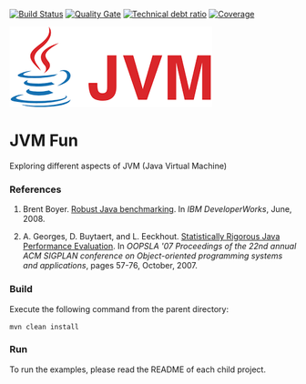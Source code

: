 [![Build Status][travis-badge]][travis-badge-url]
[![Quality Gate][sonarqube-badge]][sonarqube-badge-url] 
[![Technical debt ratio][technical-debt-ratio-badge]][technical-debt-ratio-badge-url] 
[![Coverage][coverage-badge]][coverage-badge-url]

![](./img/jvm-logo.png)

JVM Fun
==========
Exploring different aspects of JVM (Java Virtual Machine)

### References
1. Brent Boyer. [Robust Java benchmarking](https://www.ibm.com/developerworks/java/library/j-benchmark1/index.html).
 In _IBM DeveloperWorks_, June, 2008.
 
1. A. Georges, D. Buytaert, and L. Eeckhout. [Statistically Rigorous Java Performance Evaluation](./doc/Statistically%20Rigorous%20Java%20Performance%20Evaluation.pdf).
In _OOPSLA '07 Proceedings of the 22nd annual ACM SIGPLAN conference on 
Object-oriented programming systems and applications_, pages 57-76, 
October, 2007.

### Build
Execute the following command from the parent directory:
```
mvn clean install
```

### Run
To run the examples, please read the README of each child project.

[travis-badge]: https://travis-ci.org/indrabasak/jvm-fun.svg?branch=master
[travis-badge-url]: https://travis-ci.org/indrabasak/jvm-fun/

[sonarqube-badge]: https://sonarcloud.io/api/project_badges/measure?project=com.basaki%3Ajvm-fun&metric=alert_status
[sonarqube-badge-url]: https://sonarcloud.io/dashboard/index/com.basaki:jvm-fun 

[technical-debt-ratio-badge]: https://sonarcloud.io/api/project_badges/measure?project=com.basaki%3Ajvm-fun&metric=sqale_index
[technical-debt-ratio-badge-url]: https://sonarcloud.io/dashboard/index/com.basaki:jvm-fun

[coverage-badge]: https://sonarcloud.io/api/project_badges/measure?project=com.basaki%3Ajvm-fun&metric=coverage
[coverage-badge-url]: https://sonarcloud.io/dashboard/index/com.basaki:jvm-fun
